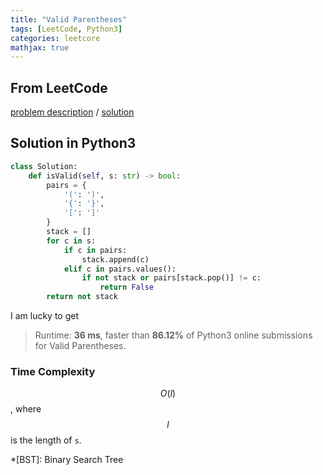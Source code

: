 ```yaml
---
title: "Valid Parentheses"
tags: [LeetCode, Python3]
categories: leetcore
mathjax: true
---
```


## From LeetCode
[problem description](https://leetcode.com/problems/unique-binary-search-trees-ii/)
/
[solution](https://leetcode.com/problems/valid-parentheses/solution/)

## Solution in Python3
```python
class Solution:
    def isValid(self, s: str) -> bool:
        pairs = {
            '(': ')',
            '{': '}', 
            '[': ']'
        }
        stack = []
        for c in s:
            if c in pairs:
                stack.append(c)
            elif c in pairs.values():
                if not stack or pairs[stack.pop()] != c:
                    return False
        return not stack
```
I am lucky to get
> Runtime: **36 ms**, faster than **86.12%** of Python3 online submissions for Valid Parentheses.

### Time Complexity
$$O(l)$$, where $$l$$ is the length of `s`.

*[BST]: Binary Search Tree